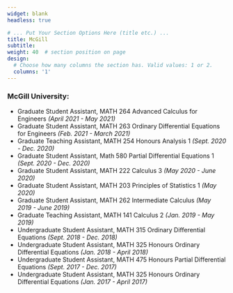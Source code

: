 ```yaml
---
widget: blank
headless: true

# ... Put Your Section Options Here (title etc.) ...
title: McGill
subtitle:
weight: 40  # section position on page
design:
  # Choose how many columns the section has. Valid values: 1 or 2.
  columns: '1'
---
```

### McGill University:
- Graduate Student Assistant, MATH 264 Advanced Calculus for Engineers *(April 2021 - May 2021)*
- Graduate Student Assistant, MATH 263 Ordinary Differential Equations for Engineers *(Feb. 2021 - March 2021)*
- Graduate Teaching Assistant, MATH 254 Honours Analysis 1 *(Sept. 2020 - Dec. 2020)*
- Graduate Student Assistant, Math 580 Partial Differential Equations 1 *(Sept. 2020 - Dec. 2020)*
- Graduate Student Assistant, MATH 222 Calculus 3 *(May 2020 - June 2020)*
- Graduate Student Assistant, MATH 203 Principles of Statistics 1 *(May 2020)*
- Graduate Student Assistant, MATH 262 Intermediate Calculus *(May 2019  - June 2019)*
- Graduate Teaching Assistant, MATH 141 Calculus 2 *(Jan. 2019 - May 2019)*
- Undergraduate Student Assistant, MATH 315 Ordinary Differential Equations *(Sept. 2018 - Dec. 2018)*
- Undergraduate Student Assistant, MATH 325 Honours Ordinary Differential Equations *(Jan. 2018 - April 2018)*
- Undergraduate Student Assistant, MATH 475 Honours Partial Differential Equations *(Sept. 2017 - Dec. 2017)*
- Undergraduate Student Assistant, MATH 325 Honours Ordinary Differential Equations *(Jan. 2017 - April 2017)*
